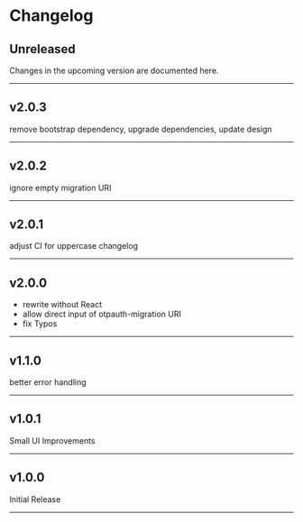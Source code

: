# Changelog

## Unreleased
Changes in the upcoming version are documented here.

---

## v2.0.3

remove bootstrap dependency, upgrade dependencies, update design

---

## v2.0.2

ignore empty migration URI

---

## v2.0.1

adjust CI for uppercase changelog

---

## v2.0.0

- rewrite without React
- allow direct input of otpauth-migration URI
- fix Typos

---

## v1.1.0

better error handling

---

## v1.0.1

Small UI Improvements

---

## v1.0.0

Initial Release

---
